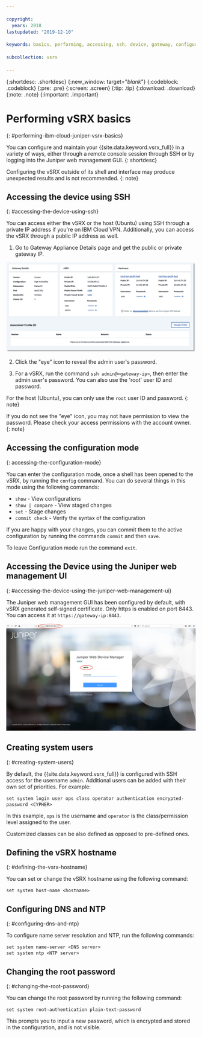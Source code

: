 ```yaml
---

copyright:
  years: 2018
lastupdated: "2019-12-10"

keywords: basics, performing, accessing, ssh, device, gateway, configuration, mode, juniper, ui, dns, htp, password

subcollection: vsrx

---
```


{:shortdesc: .shortdesc}
{:new_window: target="_blank_"}
{:codeblock: .codeblock}
{:pre: .pre}
{:screen: .screen}
{:tip: .tip}
{:download: .download}
{:note: .note}
{:important: .important}

# Performing vSRX basics
{: #performing-ibm-cloud-juniper-vsrx-basics}

You can configure and maintain your {{site.data.keyword.vsrx_full}} in a variety of ways, either through a remote console session through SSH or by logging into the Juniper web management GUI.
{: shortdesc}

Configuring the vSRX outside of its shell and interface may produce unexpected results and is not recommended.
{: note}

## Accessing the device using SSH
{: #accessing-the-device-using-ssh}

You can access either the vSRX or the host (Ubuntu) using SSH through a private IP address if you're on IBM Cloud VPN. Additionally, you can access the vSRX through a public IP address as well.

1. Go to Gateway Appliance Details page and get the public or private gateway IP.

  ![Gateway details](images/gw-sa-details.png "Gateway details")

2. Click the "eye" icon to reveal the admin user's password.

3. For a vSRX, run the command `ssh admin@<gateway-ip>`, then enter the admin user's password. You can also use the 'root' user ID and password.

  For the host (Ubuntu), you can only use the `root` user ID and password.
  {: note}

If you do not see the "eye" icon, you may not have permission to view the password. Please check your access permissions with the account owner.
{: note}

## Accessing the configuration mode
{: accessing-the-configuration-mode}

You can enter the configuration mode, once a shell has been opened to the vSRX, by running the `config` command. You can do several things in this mode using the following commands:

* `show` - View configurations  
* `show | compare` - View staged changes
* `set` - Stage changes
* `commit check` - Verify the syntax of the configuration

If you are happy with your changes, you can commit them to the active configuration by running the commands `commit` and then `save`.  

To leave Configuration mode run the command `exit`.

## Accessing the Device using the Juniper web management UI
{: #accessing-the-device-using-the-juniper-web-management-ui}

The Juniper web management GUI has been configured by default, with vSRX generated self-signed certificate. Only https is enabled on port 8443. You can access it at `https://gateway-ip:8443`.

![Gateway Appliance HA Details](images/vSRX-webui.png)

## Creating system users
{: #creating-system-users}

By default, the {{site.data.keyword.vsrx_full}} is configured with SSH access for the username `admin`. Additional users can be added with their own set of priorities. For example:

```
set system login user ops class operator authentication encrypted-password <CYPHER>
```

In this example, `ops` is the username and `operator` is the class/permission level assigned to the user.

Customized classes can be also defined as opposed to pre-defined ones.

## Defining the vSRX hostname
{: #defining-the-vsrx-hostname}

You can set or change the vSRX hostname using the following command:

```
set system host-name <hostname>
```

## Configuring DNS and NTP
{: #configuring-dns-and-ntp}

To configure name server resolution and NTP, run the following commands:

```
set system name-server <DNS server>
set system ntp <NTP server>
```

## Changing the root password
{: #changing-the-root-password}

You can change the root password by running the following command:

```
set system root-authentication plain-text-password
```

This prompts you to input a new password, which is encrypted and stored in the configuration, and is not visible.
